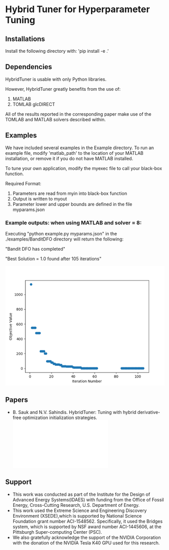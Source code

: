 # **Hybrid Tuner for Hyperparameter Tuning**

## Installations
Install the following directory with:
'pip install -e .' 

## Dependencies
HybridTuner is usable with only Python libraries.

However, HybridTuner greatly benefits from the use of:
1. MATLAB
2. TOMLAB glcDIRECT

All of the results reported in the corresponding paper make use of the TOMLAB and MATLAB solvers described within. 

## Examples
We have included several examples in the Example directory.
To run an example file, modify 'matlab_path' to the location of your MATLAB installation, or remove it if you do not have MATLAB installed. 

To tune your own application, modify the myexec file to call your black-box function.

Required Format:
1. Parameters are read from myin into black-box function
2. Output is written to myout
3. Parameter lower and upper bounds are defined in the file myparams.json

### **Example outputs: when using MATLAB and solver = 8:**
Executing "python example.py myparams.json" in the ./examples/BanditDFO directory will return the following:

"Bandit DFO has completed"

"Best Solution = 1.0 found after 105 iterations"

![Image from Bandit DFO run](/examples/BanditDFO/banditResults.png)

## Papers
* B. Sauk and N.V. Sahindis. HybridTuner: Tuning with hybrid derivative-free optimization initialization strategies. ![Link to Paper](/HybridTuner.pdf)


## Support
* This work was conducted as part of the Institute for the Design of Advanced Energy Systems(IDAES) with funding from the Office of Fossil Energy, Cross-Cutting Research, U.S. Department of Energy. 
* This work used the Extreme Science and Engineering Discovery Environment (XSEDE),which is supported by National Science Foundation grant number ACI-1548562. Specifically, it used the Bridges system, which is supported by NSF award number ACI-1445606, at the Pittsburgh Super-computing Center (PSC). 
* We also gratefully acknowledge the support of the NVIDIA Corporation with the donation of the NVIDIA Tesla K40 GPU used for this research.
